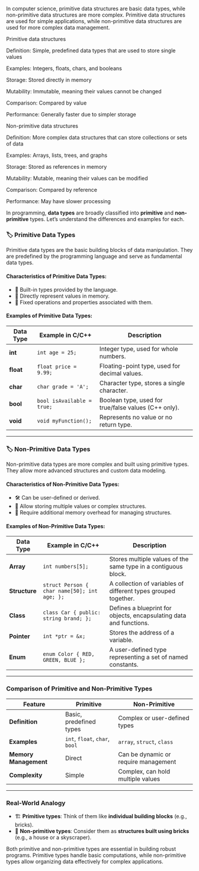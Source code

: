 In computer science, primitive data structures are basic data types, while non-primitive data structures are more complex. Primitive data structures are used for simple applications, while non-primitive data structures are used for more complex data management. 

Primitive data structures   

Definition: Simple, predefined data types that are used to store single values

Examples: Integers, floats, chars, and booleans

Storage: Stored directly in memory

Mutability: Immutable, meaning their values cannot be changed

Comparison: Compared by value

Performance: Generally faster due to simpler storage

Non-primitive data structures 

Definition: More complex data structures that can store collections or sets of data

Examples: Arrays, lists, trees, and graphs

Storage: Stored as references in memory

Mutability: Mutable, meaning their values can be modified

Comparison: Compared by reference

Performance: May have slower processing

In programming, **data types** are broadly classified into **primitive** and **non-primitive** types. Let’s understand the differences and examples for each.

### 🏷 **Primitive Data Types**
Primitive data types are the basic building blocks of data manipulation. They are predefined by the programming language and serve as fundamental data types.

#### **Characteristics of Primitive Data Types**:
- 🚀 Built-in types provided by the language.
- 🌟 Directly represent values in memory.
- 🎯 Fixed operations and properties associated with them.

#### **Examples of Primitive Data Types**:
| Data Type | Example in C/C++ | Description |
|-----------|-----------------|-------------|
| **int**   | `int age = 25;`  | Integer type, used for whole numbers. |
| **float** | `float price = 9.99;` | Floating-point type, used for decimal values. |
| **char**  | `char grade = 'A';` | Character type, stores a single character. |
| **bool**  | `bool isAvailable = true;` | Boolean type, used for true/false values (C++ only). |
| **void**  | `void myFunction();` | Represents no value or no return type. |

---

### 🏷 **Non-Primitive Data Types**
Non-primitive data types are more complex and built using primitive types. They allow more advanced structures and custom data modeling.

#### **Characteristics of Non-Primitive Data Types**:
- 🛠️ Can be user-defined or derived.
- 🌟 Allow storing multiple values or complex structures.
- 🎯 Require additional memory overhead for managing structures.

#### **Examples of Non-Primitive Data Types**:
| Data Type | Example in C/C++ | Description |
|-----------|-----------------|-------------|
| **Array** | `int numbers[5];` | Stores multiple values of the same type in a contiguous block. |
| **Structure** | `struct Person { char name[50]; int age; };` | A collection of variables of different types grouped together. |
| **Class** | `class Car { public: string brand; };` | Defines a blueprint for objects, encapsulating data and functions. |
| **Pointer** | `int *ptr = &x;` | Stores the address of a variable. |
| **Enum** | `enum Color { RED, GREEN, BLUE };` | A user-defined type representing a set of named constants. |

---

### **Comparison of Primitive and Non-Primitive Types**
| Feature                         | Primitive                     | Non-Primitive                     |
|----------------------------------|-------------------------------|------------------------------------|
| **Definition**                   | Basic, predefined types        | Complex or user-defined types      |
| **Examples**                     | `int`, `float`, `char`, `bool`| `array`, `struct`, `class`        |
| **Memory Management**            | Direct                        | Can be dynamic or require management |
| **Complexity**                    | Simple                        | Complex, can hold multiple values  |

---

### **Real-World Analogy**
- 🏗 **Primitive types**: Think of them like **individual building blocks** (e.g., bricks).
- 🏢 **Non-primitive types**: Consider them as **structures built using bricks** (e.g., a house or a skyscraper).

Both primitive and non-primitive types are essential in building robust programs. Primitive types handle basic computations, while non-primitive types allow organizing data effectively for complex applications.
